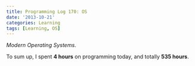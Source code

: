 ```yaml
---
title: Programming Log 170: OS
date: '2013-10-21'
categories: Learning
tags: [Learning, OS]
---
```


*Modern Operating Systems*.

To sum up, I spent **4 hours** on programming today, and totally **535 hours**.